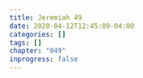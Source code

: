 ```yaml
---
title: Jeremiah 49
date: 2020-04-12T12:45:09-04:00
categories: []
tags: []
chapter: "049"
inprogress: false
---
```


